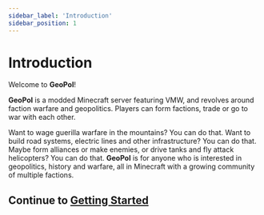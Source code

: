 ```yaml
---
sidebar_label: 'Introduction'
sidebar_position: 1
---
```


# Introduction

Welcome to **GeoPol**!

**GeoPol** is a modded Minecraft server featuring VMW, and revolves around faction warfare and geopolitics. Players can form factions, trade or go to war with each other. 

Want to wage guerilla warfare in the mountains? You can do that. Want to build road systems, electric lines and other infrastructure? You can do that. Maybe form alliances or make enemies, or drive tanks and fly attack helicopters? You can do that. **GeoPol** is for anyone who is interested in geopolitics, history and warfare, all in Minecraft with a growing community of multiple factions.

## Continue to [Getting Started](/docs/category/getting-started)